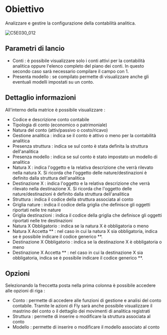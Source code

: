 # Obiettivo

Analizzare e gestire la configurazione della contabilità analitica.

![C5E030_012](http://localhost:3000/immagini/MBDOC_SCH-C5E030_STR/C5E030_012.png)
## Parametri di lancio
 * Conti :  è possibile visualizzare solo i conti attivi per la contabilità analitica oppure l'elenco completo del piano dei conti. In questo secondo caso sarà necessario compilare il campo con 1.
 * Presenta modello :  se compilato permette di visualizzare anche gli eventuali modelli impostati su un conto.

## Dettaglio informazioni
All'interno della matrice è possibile visualizzare : 
 * Codice e descrizione conto contabile
 * Tipologia di conto (economico o patrimoniale)
 * Natura del conto (attiv/passivo o costo/ricavo)
 * Gestione analitica :  indica se il conto è attivo o meno per la contabilità analitica
 * Presenza struttura :  indica se sul conto è stata definita la struttura dell'analitica
 * Presenza modello :  indica se sul conto è stato impostato un modello di analitica
 * Natura X :  indica l'oggetto e la relativa descrizione che verrà rilevato nella natura X. Si ricorda che l'oggetto delle nature/destinazioni è definito dalla struttura dell'analitica
 * Destinazione X :  indica l'oggetto e la relativa descrizione che verrà rilevato nella destinazione X. Si ricorda che l'oggetto delle nature/destinazioni è definito dalla struttura dell'analitica
 * Struttura :  indica il codice della struttura associata al conto
 * Griglia nature :  indica il codice della griglia che definisce gli oggetti riportati nelle tre nature
 * Griglia destinazioni :  indica il codice della griglia che definisce gli oggetti riportati nelle tre destinazioni
 * Natura X Obbligatorio :  indica se la natura X è obbligatoria o meno
 * Natura X Accetta ** :  nel caso in cui la natura X sia obbligatoria, indica se è possibile indicare il codice generico **.
 * Destinazione X Obbligatorio :  indica se la destinazione X è obbligatoria o meno
 * Destinazione X Accetta ** :  nel caso in cui la destinazione X sia obbligatoria, indica se è possibile indicare il codice generico **.

## Opzioni

Selezionando la freccetta posta nella prima colonna è possibile accedere alle opzioni di riga : 
 * Conto :  permette di accedere alle funzioni di gestione e analisi del conto contabile. Tramite le azioni di Fly sarà anche possibile visualizzare il mastrino del conto o il dettaglio dei movimenti di analitica registrati
 * Struttura :  permette di inserire o modificare la struttura associata al conto
 * Modello :  permette di inserire o modificare il modello associato al conto

